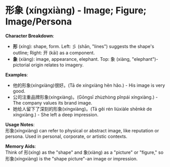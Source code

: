# **形象 (xíngxiàng) - Image; Figure; Image/Persona**

**Character Breakdown**:  
- **形** (xíng): shape, form. Left: 彡 (shān, "lines") suggests the shape's outline; Right: 开 (kāi) as a component.  
- **象** (xiàng): image, appearance, elephant. Top: 象 (xiàng, "elephant")-pictorial origin relates to imagery.

**Examples**:  
- 他的形象(xíngxiàng)很好。(Tā de xíngxiàng hěn hǎo.) - His image is very good.  
- 公司注重品牌形象(xíngxiàng)。(Gōngsī zhùzhòng pǐnpái xíngxiàng.) - The company values its brand image.  
- 她给人留下了深刻的形象(xíngxiàng)。(Tā gěi rén liúxiàle shēnkè de xíngxiàng.) - She left a deep impression.

**Usage Notes**:  
形象(xíngxiàng) can refer to physical or abstract image, like reputation or persona. Used in personal, corporate, or artistic contexts.

**Memory Aids**:  
Think of 形(xíng) as the "shape" and 象(xiàng) as a "picture" or "figure," so 形象(xíngxiàng) is the "shape picture"-an image or impression.